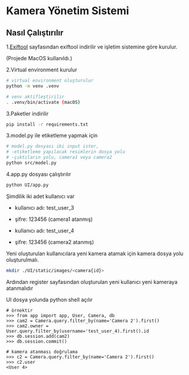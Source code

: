 # Kamera Yönetim Sistemi

## Nasıl Çalıştırılır

1.[Exiftool](https://exiftool.org/) sayfasından exiftool indirilir ve işletim sistemine göre kurulur.

(Projede MacOS kullanıldı.)

2.Virtual environment kurulur

```bash
# virtual environment oluşturulur
python -m venv .venv

# venv aktifleştirilir
. .venv/bin/activate (macOS)
```

3.Paketler indirilir

```bash
pip install -r requirements.txt
```

3.model.py ile etiketleme yapmak için

```bash
# model.py dosyası iki input ister,
# -etiketleme yapılacak resimlerin dosya yolu
# -çıktıların yolu, camera1 veya camera2
python src/model.py
```

4.app.py dosyası çalıştırılır

```bash
python UI/app.py
```

Şimdilik iki adet kullanıcı var

- kullanıcı adı: test_user_3
- şifre: 123456
  (camera1 atanmış)

- kullanıcı adı: test_user_4
- şifre: 123456
  (camera2 atanmış)

Yeni oluşturulan kullanıcılara yeni kamera atamak için kamera dosya yolu oluşturulmalı.

```bash
mkdir ./UI/static/images/<camera{id}>
```

Ardından register sayfasından oluşturulan yeni kullanıcı yeni kameraya atanmalıdır

UI dosya yolunda python shell açılır

```
# örnektir
>>> from app import app, User, Camera, db
>>> cam2 = Camera.query.filter_by(name='Camera 2').first()
>>> cam2.owner = User.query.filter_by(username='test_user_4).first().id
>>> db.session.add(cam2)
>>> db.session.commit()

# kamera atanması doğrulama
>>> c2 = Camera.query.filter_by(name='Camera 2').first()
>>> c2.user
<User 4>
```
